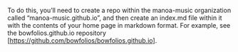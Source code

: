 To do this, you’ll need to create a repo within the manoa-music organization called “manoa-music.github.io”, and then create an index.md file within it with the contents of your home page in markdown format. For example, see the bowfolios.github.io repository [https://github.com/bowfolios/bowfolios.github.io].
